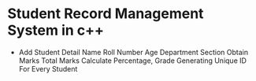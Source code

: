 # Student Record Management System in c++
- Add Student Detail
    Name
    Roll Number
    Age
    Department
    Section
    Obtain Marks
    Total Marks
    Calculate Percentage, Grade 
    Generating Unique ID For Every Student